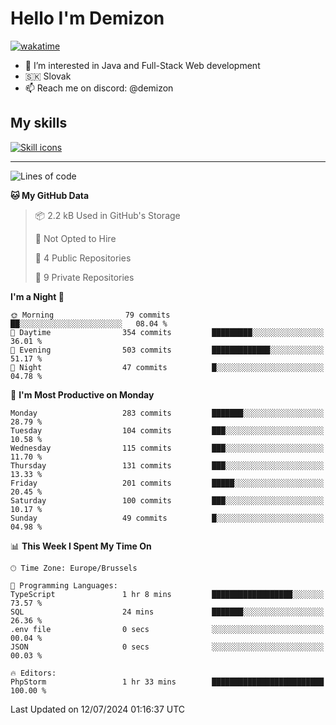 # Hello I'm Demizon
[![wakatime](https://wakatime.com/badge/user/6ad1949f-d6d7-44f9-9eee-c35e54cc499b.svg)](https://wakatime.com/@6ad1949f-d6d7-44f9-9eee-c35e54cc499b)
- 👀 I’m interested in Java and Full-Stack Web development
- 🇸🇰 Slovak
- 📫 Reach me on discord: @demizon

## My skills
[![Skill icons](https://skillicons.dev/icons?i=java,js,ts,html,css,react,nextjs,tailwind,supabase,py,git,docker,linux,mysql,postgres,mongo&theme=dark)](https://github.com/Demizon3433)

---

<!--START_SECTION:waka-->
![Lines of code](https://img.shields.io/badge/From%20Hello%20World%20I%27ve%20Written-305.9%20thousand%20lines%20of%20code-blue)

**🐱 My GitHub Data** 

> 📦 2.2 kB Used in GitHub's Storage 
 > 
> 🚫 Not Opted to Hire
 > 
> 📜 4 Public Repositories 
 > 
> 🔑 9 Private Repositories 
 > 
**I'm a Night 🦉** 

```text
🌞 Morning                79 commits          ██░░░░░░░░░░░░░░░░░░░░░░░   08.04 % 
🌆 Daytime                354 commits         █████████░░░░░░░░░░░░░░░░   36.01 % 
🌃 Evening                503 commits         █████████████░░░░░░░░░░░░   51.17 % 
🌙 Night                  47 commits          █░░░░░░░░░░░░░░░░░░░░░░░░   04.78 % 
```
📅 **I'm Most Productive on Monday** 

```text
Monday                   283 commits         ███████░░░░░░░░░░░░░░░░░░   28.79 % 
Tuesday                  104 commits         ███░░░░░░░░░░░░░░░░░░░░░░   10.58 % 
Wednesday                115 commits         ███░░░░░░░░░░░░░░░░░░░░░░   11.70 % 
Thursday                 131 commits         ███░░░░░░░░░░░░░░░░░░░░░░   13.33 % 
Friday                   201 commits         █████░░░░░░░░░░░░░░░░░░░░   20.45 % 
Saturday                 100 commits         ███░░░░░░░░░░░░░░░░░░░░░░   10.17 % 
Sunday                   49 commits          █░░░░░░░░░░░░░░░░░░░░░░░░   04.98 % 
```


📊 **This Week I Spent My Time On** 

```text
🕑︎ Time Zone: Europe/Brussels

💬 Programming Languages: 
TypeScript               1 hr 8 mins         ██████████████████░░░░░░░   73.57 % 
SQL                      24 mins             ███████░░░░░░░░░░░░░░░░░░   26.36 % 
.env file                0 secs              ░░░░░░░░░░░░░░░░░░░░░░░░░   00.04 % 
JSON                     0 secs              ░░░░░░░░░░░░░░░░░░░░░░░░░   00.03 % 

🔥 Editors: 
PhpStorm                 1 hr 33 mins        █████████████████████████   100.00 % 
```


 Last Updated on 12/07/2024 01:16:37 UTC
<!--END_SECTION:waka-->
